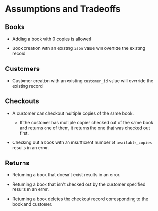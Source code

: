 # Assumptions and Tradeoffs
## Books
- Adding a book with 0 copies is allowed

- Book creation with an existing `isbn` value will override the existing record

## Customers
- Customer creation with an existing `customer_id` value will override the existing record


## Checkouts
- A customer can checkout multiple copies of the same book.
  - If the customer has multiple copies checked out of the same book and returns one of them, it returns the one that was checked out first.

- Checking out a book with an insufficient number of `available_copies` results in an error.

## Returns
- Returning a book that doesn't exist results in an error.

- Returning a book that isn't checked out by the customer specified results in an error.

- Returning a book deletes the checkout record corresponding to the book and customer.